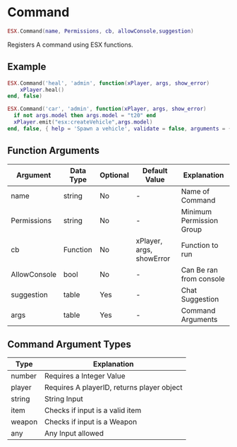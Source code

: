 # Command

```lua
ESX.Command(name, Permissions, cb, allowConsole,suggestion)
```

Registers A command using ESX functions.

## Example

```lua
ESX.Command('heal', 'admin', function(xPlayer, args, show_error)
    xPlayer.heal()
end, false)
```

```lua
ESX.Command('car', 'admin', function(xPlayer, args, show_error)
  if not args.model then args.model = "t20" end
  xPlayer.emit("esx:createVehicle",args.model)
end, false, { help = 'Spawn a vehicle', validate = false, arguments = {{name = 'model', type = 'any'}}})
```

## Function Arguments

|   **Argument**   |  **Data Type** | **Optional** |      **Default Value**       |       **Explanation**       |
|--------------|------------|----------|--------------------------|--------------------------|
|     name     |  string    | No       | -                        | Name of Command          |
|  Permissions |  string    | No       | -                        | Minimum Permission Group |
|      cb      |  Function  | No       | xPlayer, args, showError | Function to run          |
| AllowConsole |  bool      | No       | -                        | Can Be ran from console  |
|  suggestion  |  table     | Yes      | -                        | Chat Suggestion          |
|     args     |  table     | Yes      | -                        | Command Arguments        |

## Command Argument Types

|   **Type**    |              **Explanation**                  |
|-----------|--------------------------------------------|
|  number   | Requires a Integer Value                   |
|  player   | Requires A playerID, returns player object |
|  string   | String Input                               |
|  item     | Checks if input is a valid item            |
|  weapon   | Checks if input is a Weapon                |
|  any      | Any Input allowed                          |
